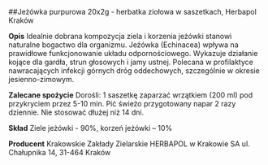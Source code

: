 ##Jeżówka purpurowa 20x2g - herbatka ziołowa w saszetkach, Herbapol Kraków

**Opis** Idealnie dobrana kompozycja ziela i korzenia jeżówki stanowi naturalne bogactwo dla organizmu. Jeżówka (Echinacea) wpływa na prawidłowe funkcjonowanie układu odpornościowego. Wykazuje działanie kojące dla gardła, strun głosowych i jamy ustnej. Polecana w profilaktyce nawracających infekcji górnych dróg oddechowych, szczególnie w okresie jesienno-zimowym.

**Zalecane spożycie** Dorośli: 1 saszetkę zaparzać wrzątkiem (200 ml) pod przykryciem przez 5-10 min. Pić świeżo przygotowany napar 2 razy dziennie. Nie stosować dłużej niż 14 dni.

**Skład** Ziele jeżówki - 90%, korzeń jeżówki – 10%

**Producent** Krakowskie Zakłady Zielarskie HERBAPOL w Krakowie SA
ul. Chałupnika 14, 31-464 Kraków
